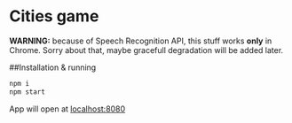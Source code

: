 # Cities game

**WARNING:** because of Speech Recognition API, this stuff works **only** in Chrome. Sorry about that, maybe gracefull degradation will be added later.

##Installation & running

```bash
npm i
npm start
```

App will open at [localhost:8080](localhost:8080)

